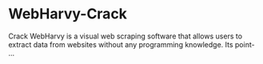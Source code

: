 # WebHarvy-Crack
Crack WebHarvy is a visual web scraping software that allows users to extract data from websites without any programming knowledge. Its point- ...
